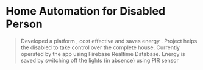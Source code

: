 # Home Automation for Disabled Person 
> Developed a platform , cost effective and saves energy .
> Project helps the disabled to take control over the complete
house.
> Currently operated by the app using Firebase Realtime Database.
> Energy is saved by switching off the lights (in absence)
using PIR sensor
